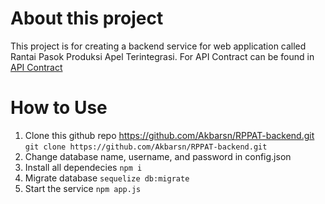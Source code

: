 # About this project
This project is for creating a backend service for web application called Rantai Pasok Produksi Apel Terintegrasi. For API Contract can be found in [API Contract](https://github.com/Akbarsn/RPPAT-backend/blob/master/contract.md)

# How to Use
1. Clone this github repo https://github.com/Akbarsn/RPPAT-backend.git
`git clone https://github.com/Akbarsn/RPPAT-backend.git`
2. Change database name, username, and password in config.json
3. Install all dependecies
`npm i`
4. Migrate database
`sequelize db:migrate`
5. Start the service
`npm app.js`

